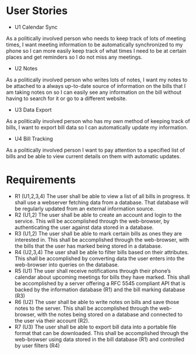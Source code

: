 # User Stories

- U1 Calendar Sync

As a politically involved person who needs to keep track of lots of meeting times, I want meeting information to be automatically synchronized to my phone so I can more easily keep track of what times I need to be at certain places and get reminders so I do not miss any meetings.

- U2 Notes

As a politically involved person who writes lots of notes, I want my notes to be attached to a always up-to-date source of information on the bills that I am taking notes on so I can easily see any information on the bill without having to search for it or go to a different website.

- U3 Data Export

As a politically involved person who has my own method of keeping track of bills, I want to export bill data so I can automatically update my information.

- U4 Bill Tracking

As a politically involved person I want to pay attention to a specified list of bills and be able to view current details on them with automatic updates.

# Requirements

- R1 (U1,2,3,4) The user shall be able to view a list of all bills in progress. It shall use a webserver fetching data from a database. That database will be regularly updated from an external information source.
- R2 (U1,2) The user shall be able to create an account and login to the service. This will be accomplished through the web-browser, by authenticating the user against data stored in a database.
- R3 (U1,2) The user shall be able to mark certain bills as ones they are interested in. This shall be accomplished through the web-browser, with the bills that the user has marked being stored in a database.
- R4 (U2,3,4) The user shall be able to filter bills based on their attributes. This shall be accomplished by converting data the user enters into the web-browser into queries on the database.
- R5 (U1) The user shall receive notifications through their phone’s calendar about upcoming meetings for bills they have marked. This shall be accomplished by a server offering a RFC 5545 compliant API that is backed by the information database (R1) and the bill marking database (R3)
- R6 (U2) The user shall be able to write notes on bills and save those notes to the server. This shall be accomplished through the web-browser, with the notes being stored on a database and connected to the user via their account (R2).
- R7 (U3) The user shall be able to export bill data into a portable file format that can be downloaded. This shall be accomplished through the web-browser using data stored in the bill database (R1) and controlled by user filters (R4)